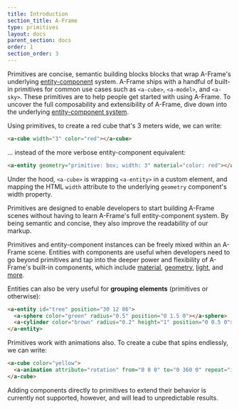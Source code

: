 ```yaml
---
title: Introduction
section_title: A-Frame
type: primitives
layout: docs
parent_section: docs
order: 1
section_order: 3
---
```


Primitives are concise, semantic building blocks blocks that wrap A-Frame's underlying [entity-component](../core/) system. A-Frame ships with a handful of built-in primitives for common use cases such as `<a-cube>`, `<a-model>`, and `<a-sky>`. These primitives are to help people get started with using A-Frame. To uncover the full composability and extensibility of A-Frame, dive down into the underlying [entity-component system](../core/).

Using primitives, to create a red cube that's 3 meters wide, we can write:

```html
<a-cube width="3" color="red"></a-cube>
```

... instead of the more verbose entity-component equivalent:

```html
<a-entity geometry="primitive: box; width: 3" material="color: red"></a-entity>
```

Under the hood, `<a-cube>` is wrapping `<a-entity>` in a custom element, and mapping the HTML `width` attribute to the underlying `geometry` component's width property.

Primitives are designed to enable developers to start building A-Frame scenes without having to learn A-Frame's full entity-component system. By being semantic and concise, they also improve the readability of our markup.

Primitives and entity-component instances can be freely mixed within an A-Frame scene. Entities with components are useful when developers need to go beyond primitives and tap into the deeper power and flexibility of A-Frame's built-in components, which include [material](../components/material.html), [geometry](../components/geometry.html), [light](../components/light.html), and [more](../components/material.html).

Entities can also be very useful for __grouping elements__ (primitives or otherwise):

```html
<a-entity id="tree" position="30 12 86">
  <a-sphere color="green" radius="0.5" position="0 1.5 0"></a-sphere>
  <a-cylinder color="brown" radius="0.2" height="1" position="0 0.5 0"></a-cylinder>
</a-entity>
```

Primitives work with animations also. To create a cube that spins endlessly, we can write:

```html
<a-cube color="yellow">
  <a-animation attribute="rotation" from="0 0 0" to="0 360 0" repeat="indefinite" easing="linear"></a-animation>
</a-cube>
```

Adding components directly to primitives to extend their behavior is currently not supported, however, and will lead to unpredictable results.


